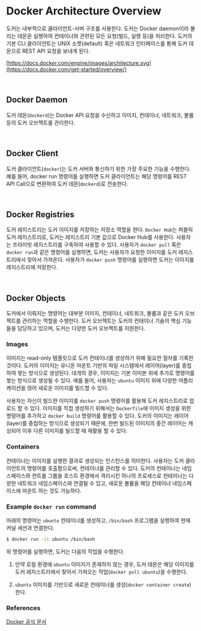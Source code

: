# Docker Architecture Overview

도커는 내부적으로 클라이언트-서버 구조를 사용한다. 도커는 Docker daemon이라 불리는 데몬몬 실행하여 컨테이너와 관련된 모든 요청(빌드, 실행 등)을 처리한다. 도커의 기본 CLI 클라이언트는 UNIX 소켓(default) 혹은 네트워크 인터페이스를 통해 도커 데몬으로 REST API 요청을 보내게 된다.

[https://docs.docker.com/engine/images/architecture.svg](https://docs.docker.com/get-started/overview/)

&nbsp;

## Docker Daemon

도커 데몬(`dockerd`)는 Docker API 요청을 수신하고 이미지, 컨테이너, 네트워크, 볼륨 등의 도커 오브젝트를 관리한다. 

&nbsp;
## Docker Client

도커 클라이언트(`docker`)는 도커 서버와 통신하기 위한 가장 주요한 기능을 수행한다. 예를 들어, docker run 명령어를 실행하면 도커 클라이언트는 해당 명령어를 REST API Call으로 변환하여 도커 데몬(`dockerd`)로 전송한다. 

&nbsp;
## Docker Registries

도커 레지스트리는 도커 이미지를 저장하는 저장소 역할을 한다. `Docker Hub`는 퍼블릭 도커 레지스트리로, 도커는 레지스트리 기본 값으로 Docker Hub를 사용한다. 사용자는 프라이빗 레지스트리를 구축하여 사용할 수 있다. 사용자가 `docker pull` 혹은 `docker run`과 같은 명령어를 실행하면, 도커는 사용자가 요청한 이미지를 도커 레지스트리에서 찾아서 가져온다. 사용자가 `docker push` 명령어를 실행하면 도커는 이미지를 레지스트리에 저장한다.

&nbsp;

## Docker Objects

도커에서 이뤄지는 명령어는 대부분 이미지, 컨테이너, 네트워크, 볼륨과 같은 도커 오브젝트를 관리하는 역할을 수행한다. 도커 오브젝트는 도커의 컨테이너 기술의 핵심 기능들을 담당하고 있으며, 도커는 다양한 도커 오브젝트를 지원한다.

### Images

이미지는 read-only 템플릿으로 도커 컨테이너를 생성하기 위해 필요한 절차를 기록한 것이다. 도커의 이미지는 유니온 마운트 기반의 파일 시스템에서 레이어(layer)를 중첩하여 쌓는 방식으로 생성된다. 대개의 경우, 이미지는 기본 이미본 위에 추가로 명령어를 쌓는 방식으로 생성될 수 있다. 예를 들어, 사용자는 `ubuntu` 이미지 위에 다양한 어플리케이션을 얹어 새로운 이미지를 빌드할 수 있다.

사용자는 자신이 빌드한 이미지를 `docker push` 명령어를 활용해 도커 레지스트리로 업로드 할 수 있다. 이미지를 직접 생성하기 위해서는 `Dockerfile`에 이미지 생성을 위한 명령어를 추가하고 `docker build` 명령어를 활용할 수 있다. 도커의 이미지는 레이어(layer)를 중첩하는 방식으로 생성되기 때문에, 한번 빌드된 이미지의 중간 레이어는 캐싱되어 이후 다른 이미지를 빌드할 때 재활용 할 수 있다.

### Containers

컨테이너는 이미지를 실행한 결과로 생성되는 인스턴스를 의미한다. 사용자는 도커 클라이언트의 명령어를 호출함으로써, 컨테이너를 관리할 수 있다. 도커의 컨테이너는 네임스페이스와 컨트롤 그룹을 호스트 환경에서 격리시킨 하나의 프로세스로 컨테이너는 다양한 네트워크 네임스페이스와 연결될 수 있고, 새로운 볼륨을 해당 컨테이너 네임스페이스에 마운트 하는 것도 가능하다. 

### Example `docker run` command

아래의 명령어는 `ubuntu` 컨테이너를 생성하고, `/bin/bash` 프로그램을 실행하여 현재 커널 세션과 연결한다.

```bash
$ docker run -it ubuntu /bin/bash
```

위 명령어를 실행하면, 도커는 다음의 작업을 수행한다. 
1. 만약 로컬 환경에 `ubuntu` 이미지가 존재하지 않는 경우, 도커 데몬은 해당 이미지를 도커 레지스트리에서 찾아서 가져오는 작업(`docker pull ubuntu`)을 수행한다.

2. `ubuntu` 이미지를 기반으로 새로운 컨테이너를 생성(`docker container create`)한다. 


### References

[Docker 공식 문서](https://docs.docker.com/get-started/overview/)